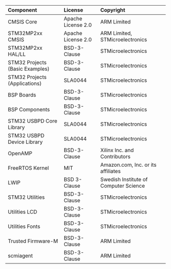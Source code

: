 | Component                       | License              | Copyright |
|:---------                       |:-------              |:----------|
| CMSIS Core                      | Apache License 2.0   | ARM Limited |
| STM32MP2xx CMSIS                | Apache License 2.0   | ARM Limited, STMicroelectronics |
| STM32MP2xx HAL/LL               | BSD-3-Clause         | STMicroelectronics |
| STM32 Projects (Basic Examples) | BSD-3-Clause         | STMicroelectronics |
| STM32 Projects (Applications)   | SLA0044              | STMicroelectronics |
| BSP Boards                      | BSD-3-Clause         | STMicroelectronics |
| BSP Components                  | BSD-3-Clause         | STMicroelectronics |
| STM32 USBPD Core Library        | SLA0044              | STMicroelectronics |
| STM32 USBPD Device Library      | SLA0044              | STMicroelectronics |
| OpenAMP                         | BSD-3-Clause         | Xilinx Inc. and Contributors |
| FreeRTOS Kernel                 | MIT                  | Amazon.com, Inc. or its affiliates |
| LWIP                            | BSD 3-Clause         | Swedish Institute of Computer Science |
| STM32 Utilities                 | BSD-3-Clause         | STMicroelectronics |
| Utilities LCD                   | BSD-3-Clause         | STMicroelectronics |
| Utilities Fonts                 | BSD-3-Clause         | STMicroelectronics |
| Trusted Firmware-M              | BSD-3-Clause         | ARM Limited        |
| scmiagent			              | BSD-3-Clause         | ARM Limited        |